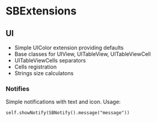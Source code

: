 # SBExtensions

## UI

* Simple UIColor extension providing defaults
* Base classes for UIView, UITableView, UITableViewCell
* UITableViewCells separators
* Cells registration
* Strings size calculatons

### Notifies
Simple notifications with text and icon. Usage:

```
self.showNotify(SBNotify().message("message"))
```
####
